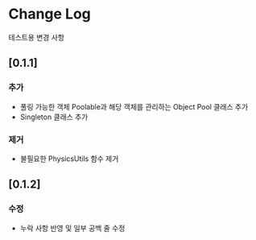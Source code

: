 # Change Log

테스트용 변경 사항

## [0.1.1]

### 추가
 - 풀링 가능한 객체 Poolable과 해당 객체를 관리하는 Object Pool 클래스 추가
 - Singleton 클래스 추가

### 제거
 - 불필요한 PhysicsUtils 함수 제거

## [0.1.2]

### 수정
 - 누락 사항 반영 및 일부 공백 줄 수정